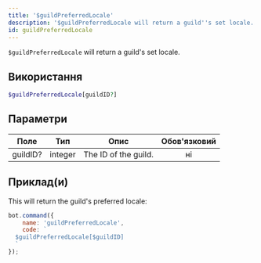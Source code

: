 ```yaml
---
title: '$guildPreferredLocale'
description: '$guildPreferredLocale will return a guild''s set locale.'
id: guildPreferredLocale
---
```


`$guildPreferredLocale` will return a guild's set locale.

## Використання

```php
$guildPreferredLocale[guildID?]
```

## Параметри

| Поле     | Тип     | Опис                 | Обов'язковий |
| -------- | ------- | -------------------- |:------------:|
| guildID? | integer | The ID of the guild. |      ні      |

## Приклад(и)

This will return the guild's preferred locale:

```javascript
bot.command({
    name: 'guildPreferredLocale',
    code: `
  $guildPreferredLocale[$guildID]
  `
});
```
